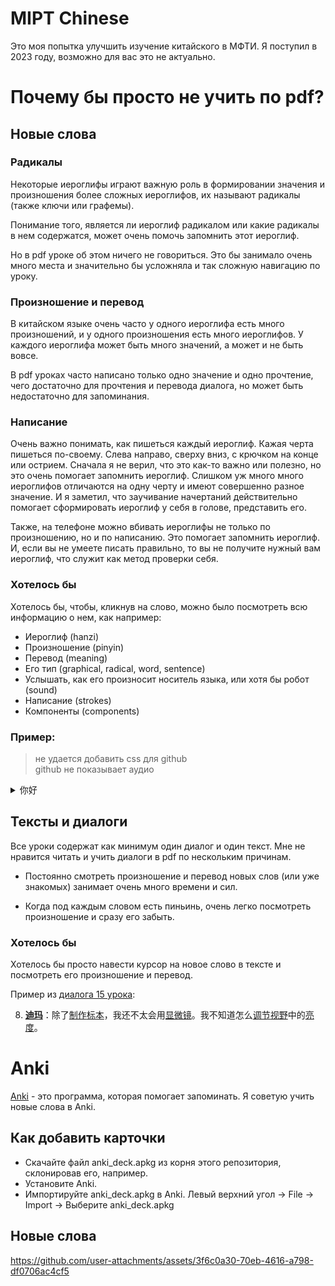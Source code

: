 # MIPT Chinese

Это моя попытка улучшить изучение китайского в МФТИ.
Я поступил в 2023 году, возможно для вас это не актуально.

# Почему бы просто не учить по pdf?

## Новые слова

### Радикалы

Некоторые иероглифы играют важную роль в формировании значения и произношения
более сложных иероглифов, их называют радикалы (также ключи или графемы).

Понимание того, является ли иероглиф радикалом или какие радикалы в нем
содержатся, может очень помочь запомнить этот иероглиф.

Но в pdf уроке об этом ничего не говориться. Это бы занимало очень много места
и значительно бы усложняла и так сложную навигацию по уроку.

### Произношение и перевод

В китайском языке очень часто у одного иероглифа есть много произношений, и у
одного произношения есть много иероглифов.
У каждого иероглифа может быть много значений, а может и не быть вовсе.

В pdf уроках часто написано только одно значение и одно прочтение, чего достаточно
для прочтения и перевода диалога, но может быть недостаточно для запоминания.

### Написание

Очень важно понимать, как пишеться каждый иероглиф.
Кажая черта пишеться по-своему. Слева направо, сверху вниз, с крючком на конце или острием.
Сначала я не верил, что это как-то важно или полезно, но это очень помогает запомнить иероглиф.
Слишком уж много много иероглифов отличаются на одну черту и имеют совершенно разное значение.
И я заметил, что заучивание начертаний действительно помогает сформировать иероглиф у себя в голове, представить его.

Также, на телефоне можно вбивать иероглифы не только по произношению, но и по написанию.
Это помогает запомнить иероглиф. И, если вы не умеете писать правильно, то вы не получите нужный вам иероглиф, что служит как метод проверки себя.

### Хотелось бы

Хотелось бы, чтобы, кликнув на слово, можно было посмотреть всю информацию о нем, как например:

- Иероглиф (hanzi)
- Произношение (pinyin)
- Перевод (meaning)
- Его тип (graphical, radical, word, sentence)
- Услышать, как его произносит носитель языка, или хотя бы робот (sound)
- Написание (strokes)
- Компоненты (components)

### Пример:

> не удается добавить css для github \
> github не показывает аудио

<details class="info">
  <summary>
    <span class="hanzi">你好</span>
  </summary>
  <div class="pinyin">nǐ hǎo</div>
  <span class="hanzi-type-block"
    >Type:
    <span class="hanzi-type">WORD</span>
  </span>
  <details class="strokes" open>
    <summary>Strokes:</summary>
    <div>
      <img class="animated-gif" src="assets/你-strokes.gif" />
      <img class="animated-gif" src="assets/好-strokes.gif" />
    </div>
  </details>
  <details class="meaning" open>
    <summary>Meaning:</summary>
    <div>
      <details class="meaning-item" open="">
        <summary>nǐ hǎo</summary>
        <ul>
          <li>hello</li>
          <li>hi</li>
        </ul>
      </details>
    </div>
  </details>
  <details class="notes" open>
    <summary>Notes:</summary>
  </details>
  <details class="components" open>
    <summary>Components:</summary>
    <div>
      <details class="components-item">
        <summary>
          <span class="hanzi">你</span>
        </summary>
        <div class="pinyin">nǐ</div>
        <span class="hanzi-type-block"
          >Type:
          <span class="hanzi-type">WORD</span>
        </span>
        <span class="sound"
          ><audio controls="" src="assets/你-sound.mp3"></audio
        ></span>
        <details class="strokes" open>
          <summary>Strokes:</summary>
          <div>
            <img class="animated-gif" src="assets/你-strokes.gif" />
          </div>
        </details>
        <details class="meaning" open>
          <summary>Meaning:</summary>
          <div>
            <details class="meaning-item" open="">
              <summary>nǐ</summary>
              <ul>
                <li>you (informal, as opposed to courteous 您[nin2])</li>
              </ul>
            </details>
          </div>
        </details>
        <details class="notes" open>
          <summary>Notes:</summary>
        </details>
        <details class="components" open>
          <summary>Components:</summary>
          <div>
            <details class="components-item">
              <summary>
                <span class="hanzi">亻</span>
              </summary>
              <div class="pinyin">rén</div>
              <span class="hanzi-type-block"
                >Type:
                <span class="hanzi-type">RADICAL</span>
              </span>
              <span class="sound"
                ><audio controls="" src="assets/亻-sound.mp3"></audio
              ></span>
              <details class="strokes" open>
                <summary>Strokes:</summary>
                <div>
                  <img class="animated-gif" src="assets/亻-strokes.gif" />
                </div>
              </details>
              <details class="meaning" open>
                <summary>Meaning:</summary>
                <div>
                  <details class="meaning-item" open="">
                    <summary>1</summary>
                    <ul>
                      <li>human</li>
                    </ul>
                  </details>
                </div>
              </details>
              <details class="notes" open>
                <summary>Notes:</summary>
              </details>
              <details class="components" open>
                <summary>Components:</summary>
                <div>
                  <details class="components-item">
                    <summary>
                      <span class="hanzi">㇒</span>
                    </summary>
                    <div class="pinyin">㇒</div>
                    <span class="hanzi-type-block"
                      >Type:
                      <span class="hanzi-type">GRAPHICAL</span>
                    </span>
                    <span class="sound"
                      ><audio controls="" src="assets/㇒-sound.mp3"></audio
                    ></span>
                    <details class="strokes" open>
                      <summary>Strokes:</summary>
                      <div>
                        <img class="animated-gif" src="assets/㇒-strokes.gif" />
                      </div>
                    </details>
                    <details class="meaning" open>
                      <summary>Meaning:</summary>
                      <div></div>
                    </details>
                    <details class="notes" open>
                      <summary>Notes:</summary>
                    </details>
                    <details class="components" open>
                      <summary>Components:</summary>
                      <div></div>
                    </details>
                  </details>
                  <details class="components-item">
                    <summary>
                      <span class="hanzi">丨</span>
                    </summary>
                    <div class="pinyin">gǔn</div>
                    <span class="hanzi-type-block"
                      >Type:
                      <span class="hanzi-type">RADICAL</span>
                    </span>
                    <span class="sound"
                      ><audio controls="" src="assets/丨-sound.mp3"></audio
                    ></span>
                    <details class="strokes" open>
                      <summary>Strokes:</summary>
                      <div>
                        <img class="animated-gif" src="assets/丨-strokes.gif" />
                      </div>
                    </details>
                    <details class="meaning" open>
                      <summary>Meaning:</summary>
                      <div>
                        <details class="meaning-item" open="">
                          <summary>1</summary>
                          <ul>
                            <li>line</li>
                          </ul>
                        </details>
                      </div>
                    </details>
                    <details class="notes" open>
                      <summary>Notes:</summary>
                    </details>
                    <details class="components" open>
                      <summary>Components:</summary>
                      <div></div>
                    </details>
                  </details>
                </div>
              </details>
            </details>
            <details class="components-item">
              <summary>
                <span class="hanzi">尔</span>
              </summary>
              <div class="pinyin">ěr</div>
              <span class="hanzi-type-block"
                >Type:
                <span class="hanzi-type">WORD</span>
              </span>
              <span class="sound"
                ><audio controls="" src="assets/尔-sound.mp3"></audio
              ></span>
              <details class="strokes" open>
                <summary>Strokes:</summary>
                <div>
                  <img class="animated-gif" src="assets/尔-strokes.gif" />
                </div>
              </details>
              <details class="meaning" open>
                <summary>Meaning:</summary>
                <div>
                  <details class="meaning-item" open="">
                    <summary>ěr</summary>
                    <ul>
                      <li>variant of 爾|尔[er3]</li>
                    </ul>
                  </details>
                  <details class="meaning-item" open="">
                    <summary>ěr</summary>
                    <ul>
                      <li>thus</li>
                      <li>so</li>
                      <li>like that</li>
                      <li>you</li>
                      <li>thou</li>
                    </ul>
                  </details>
                </div>
              </details>
              <details class="notes" open>
                <summary>Notes:</summary>
              </details>
              <details class="components" open>
                <summary>Components:</summary>
                <div>
                  <details class="components-item">
                    <summary>
                      <span class="hanzi">⺈</span>
                    </summary>
                    <div class="pinyin">⺈</div>
                    <span class="hanzi-type-block"
                      >Type:
                      <span class="hanzi-type">RADICAL</span>
                    </span>
                    <span class="sound"
                      ><audio controls="" src="assets/⺈-sound.mp3"></audio
                    ></span>
                    <details class="strokes" open>
                      <summary>Strokes:</summary>
                      <div>
                        <img class="animated-gif" src="assets/⺈-strokes.gif" />
                      </div>
                    </details>
                    <details class="meaning" open>
                      <summary>Meaning:</summary>
                      <div>
                        <details class="meaning-item" open="">
                          <summary>1</summary>
                          <ul>
                            <li>knife</li>
                          </ul>
                        </details>
                      </div>
                    </details>
                    <details class="notes" open>
                      <summary>Notes:</summary>
                    </details>
                    <details class="components" open>
                      <summary>Components:</summary>
                      <div>
                        <details class="components-item">
                          <summary>
                            <span class="hanzi">勹</span>
                          </summary>
                          <div class="pinyin">bāo</div>
                          <span class="hanzi-type-block"
                            >Type:
                            <span class="hanzi-type">RADICAL</span>
                          </span>
                          <span class="sound"
                            ><audio
                              controls=""
                              src="assets/勹-sound.mp3"
                            ></audio
                          ></span>
                          <details class="strokes" open>
                            <summary>Strokes:</summary>
                            <div>
                              <img
                                class="animated-gif"
                                src="assets/勹-strokes.gif"
                              />
                            </div>
                          </details>
                          <details class="meaning" open>
                            <summary>Meaning:</summary>
                            <div>
                              <details class="meaning-item" open="">
                                <summary>1</summary>
                                <ul>
                                  <li>wrap</li>
                                </ul>
                              </details>
                            </div>
                          </details>
                          <details class="notes" open>
                            <summary>Notes:</summary>
                          </details>
                          <details class="components" open>
                            <summary>Components:</summary>
                            <div>
                              <details class="components-item">
                                <summary>
                                  <span class="hanzi">㇆</span>
                                </summary>
                                <div class="pinyin">㇆</div>
                                <span class="hanzi-type-block"
                                  >Type:
                                  <span class="hanzi-type">GRAPHICAL</span>
                                </span>
                                <span class="sound"
                                  ><audio
                                    controls=""
                                    src="assets/㇆-sound.mp3"
                                  ></audio
                                ></span>
                                <details class="strokes" open>
                                  <summary>Strokes:</summary>
                                  <div>
                                    <img
                                      class="animated-gif"
                                      src="assets/㇆-strokes.gif"
                                    />
                                  </div>
                                </details>
                                <details class="meaning" open>
                                  <summary>Meaning:</summary>
                                  <div></div>
                                </details>
                                <details class="notes" open>
                                  <summary>Notes:</summary>
                                </details>
                                <details class="components" open>
                                  <summary>Components:</summary>
                                  <div></div>
                                </details>
                              </details>
                              <details class="components-item">
                                <summary>
                                  <span class="hanzi">㇒</span>
                                </summary>
                                <div class="pinyin">㇒</div>
                                <span class="hanzi-type-block"
                                  >Type:
                                  <span class="hanzi-type">GRAPHICAL</span>
                                </span>
                                <span class="sound"
                                  ><audio
                                    controls=""
                                    src="assets/㇒-sound.mp3"
                                  ></audio
                                ></span>
                                <details class="strokes" open>
                                  <summary>Strokes:</summary>
                                  <div>
                                    <img
                                      class="animated-gif"
                                      src="assets/㇒-strokes.gif"
                                    />
                                  </div>
                                </details>
                                <details class="meaning" open>
                                  <summary>Meaning:</summary>
                                  <div></div>
                                </details>
                                <details class="notes" open>
                                  <summary>Notes:</summary>
                                </details>
                                <details class="components" open>
                                  <summary>Components:</summary>
                                  <div></div>
                                </details>
                              </details>
                            </div>
                          </details>
                        </details>
                      </div>
                    </details>
                  </details>
                  <details class="components-item">
                    <summary>
                      <span class="hanzi">小</span>
                    </summary>
                    <div class="pinyin">xiǎo</div>
                    <span class="hanzi-type-block"
                      >Type:
                      <span class="hanzi-type">RADICAL</span>
                    </span>
                    <span class="sound"
                      ><audio controls="" src="assets/小-sound.mp3"></audio
                    ></span>
                    <details class="strokes" open>
                      <summary>Strokes:</summary>
                      <div>
                        <img class="animated-gif" src="assets/小-strokes.gif" />
                      </div>
                    </details>
                    <details class="meaning" open>
                      <summary>Meaning:</summary>
                      <div>
                        <details class="meaning-item" open="">
                          <summary>1</summary>
                          <ul>
                            <li>small</li>
                          </ul>
                        </details>
                      </div>
                    </details>
                    <details class="notes" open>
                      <summary>Notes:</summary>
                    </details>
                    <details class="components" open>
                      <summary>Components:</summary>
                      <div>
                        <details class="components-item">
                          <summary>
                            <span class="hanzi">八</span>
                          </summary>
                          <div class="pinyin">[ bā | bá ]</div>
                          <span class="hanzi-type-block"
                            >Type:
                            <span class="hanzi-type">RADICAL</span>
                          </span>
                          <span class="sound"
                            ><audio
                              controls=""
                              src="assets/八-sound.mp3"
                            ></audio
                          ></span>
                          <details class="strokes" open>
                            <summary>Strokes:</summary>
                            <div>
                              <img
                                class="animated-gif"
                                src="assets/八-strokes.gif"
                              />
                            </div>
                          </details>
                          <details class="meaning" open>
                            <summary>Meaning:</summary>
                            <div>
                              <details class="meaning-item" open="">
                                <summary>1</summary>
                                <ul>
                                  <li>eight</li>
                                  <li>divide</li>
                                </ul>
                              </details>
                            </div>
                          </details>
                          <details class="notes" open>
                            <summary>Notes:</summary>
                          </details>
                          <details class="components" open>
                            <summary>Components:</summary>
                            <div>
                              <details class="components-item">
                                <summary>
                                  <span class="hanzi">㇒</span>
                                </summary>
                                <div class="pinyin">㇒</div>
                                <span class="hanzi-type-block"
                                  >Type:
                                  <span class="hanzi-type">GRAPHICAL</span>
                                </span>
                                <span class="sound"
                                  ><audio
                                    controls=""
                                    src="assets/㇒-sound.mp3"
                                  ></audio
                                ></span>
                                <details class="strokes" open>
                                  <summary>Strokes:</summary>
                                  <div>
                                    <img
                                      class="animated-gif"
                                      src="assets/㇒-strokes.gif"
                                    />
                                  </div>
                                </details>
                                <details class="meaning" open>
                                  <summary>Meaning:</summary>
                                  <div></div>
                                </details>
                                <details class="notes" open>
                                  <summary>Notes:</summary>
                                </details>
                                <details class="components" open>
                                  <summary>Components:</summary>
                                  <div></div>
                                </details>
                              </details>
                            </div>
                          </details>
                        </details>
                        <details class="components-item">
                          <summary>
                            <span class="hanzi">亅</span>
                          </summary>
                          <div class="pinyin">jué</div>
                          <span class="hanzi-type-block"
                            >Type:
                            <span class="hanzi-type">RADICAL</span>
                          </span>
                          <span class="sound"
                            ><audio
                              controls=""
                              src="assets/亅-sound.mp3"
                            ></audio
                          ></span>
                          <details class="strokes" open>
                            <summary>Strokes:</summary>
                            <div>
                              <img
                                class="animated-gif"
                                src="assets/亅-strokes.gif"
                              />
                            </div>
                          </details>
                          <details class="meaning" open>
                            <summary>Meaning:</summary>
                            <div>
                              <details class="meaning-item" open="">
                                <summary>1</summary>
                                <ul>
                                  <li>hook</li>
                                </ul>
                              </details>
                            </div>
                          </details>
                          <details class="notes" open>
                            <summary>Notes:</summary>
                          </details>
                          <details class="components" open>
                            <summary>Components:</summary>
                            <div></div>
                          </details>
                        </details>
                      </div>
                    </details>
                  </details>
                </div>
              </details>
            </details>
          </div>
        </details>
      </details>
      <details class="components-item">
        <summary>
          <span class="hanzi">好</span>
        </summary>
        <div class="pinyin">[ hǎo | hào ]</div>
        <span class="hanzi-type-block"
          >Type:
          <span class="hanzi-type">WORD</span>
        </span>
        <span class="sound"
          ><audio controls="" src="assets/好-sound.mp3"></audio
        ></span>
        <details class="strokes" open>
          <summary>Strokes:</summary>
          <div>
            <img class="animated-gif" src="assets/好-strokes.gif" />
          </div>
        </details>
        <details class="meaning" open>
          <summary>Meaning:</summary>
          <div>
            <details class="meaning-item" open="">
              <summary>hǎo</summary>
              <ul>
                <li>good</li>
                <li>well</li>
                <li>proper</li>
                <li>good to</li>
                <li>easy to</li>
                <li>very</li>
                <li>so</li>
                <li>(suffix indicating completion or readiness)</li>
                <li>(of two people) close</li>
                <li>on intimate terms</li>
                <li>(after a personal pronoun) hello</li>
              </ul>
            </details>
            <details class="meaning-item" open="">
              <summary>hào</summary>
              <ul>
                <li>to be fond of</li>
                <li>to have a tendency to</li>
                <li>to be prone to</li>
              </ul>
            </details>
          </div>
        </details>
        <details class="notes" open>
          <summary>Notes:</summary>
        </details>
        <details class="components" open>
          <summary>Components:</summary>
          <div>
            <details class="components-item">
              <summary>
                <span class="hanzi">子</span>
              </summary>
              <div class="pinyin">[ zi | zǐ ]</div>
              <span class="hanzi-type-block"
                >Type:
                <span class="hanzi-type">RADICAL</span>
              </span>
              <span class="sound"
                ><audio controls="" src="assets/子-sound.mp3"></audio
              ></span>
              <details class="strokes" open>
                <summary>Strokes:</summary>
                <div>
                  <img class="animated-gif" src="assets/子-strokes.gif" />
                </div>
              </details>
              <details class="meaning" open>
                <summary>Meaning:</summary>
                <div>
                  <details class="meaning-item" open="">
                    <summary>1</summary>
                    <ul>
                      <li>child</li>
                    </ul>
                  </details>
                </div>
              </details>
              <details class="notes" open>
                <summary>Notes:</summary>
              </details>
              <details class="components" open>
                <summary>Components:</summary>
                <div>
                  <details class="components-item">
                    <summary>
                      <span class="hanzi">了</span>
                    </summary>
                    <div class="pinyin">[ le | liǎo | liào ]</div>
                    <span class="hanzi-type-block"
                      >Type:
                      <span class="hanzi-type">WORD</span>
                    </span>
                    <span class="sound"
                      ><audio controls="" src="assets/了-sound.mp3"></audio
                    ></span>
                    <details class="strokes" open>
                      <summary>Strokes:</summary>
                      <div>
                        <img class="animated-gif" src="assets/了-strokes.gif" />
                      </div>
                    </details>
                    <details class="meaning" open>
                      <summary>Meaning:</summary>
                      <div>
                        <details class="meaning-item" open="">
                          <summary>le</summary>
                          <ul>
                            <li>(completed action marker)</li>
                            <li>
                              (modal particle indicating change of state,
                              situation now)
                            </li>
                            <li>
                              (modal particle intensifying preceding clause)
                            </li>
                          </ul>
                        </details>
                        <details class="meaning-item" open="">
                          <summary>liǎo</summary>
                          <ul>
                            <li>to finish</li>
                            <li>to achieve</li>
                            <li>variant of 瞭|了[liao3]</li>
                            <li>to understand clearly</li>
                          </ul>
                        </details>
                        <details class="meaning-item" open="">
                          <summary>liǎo</summary>
                          <ul>
                            <li>(of eyes) bright</li>
                            <li>clear-sighted</li>
                            <li>to understand clearly</li>
                          </ul>
                        </details>
                        <details class="meaning-item" open="">
                          <summary>liào</summary>
                          <ul>
                            <li>unofficial variant of 瞭[liao4]</li>
                          </ul>
                        </details>
                      </div>
                    </details>
                    <details class="notes" open>
                      <summary>Notes:</summary>
                    </details>
                    <details class="components" open>
                      <summary>Components:</summary>
                      <div>
                        <details class="components-item">
                          <summary>
                            <span class="hanzi">㇇</span>
                          </summary>
                          <div class="pinyin">㇇</div>
                          <span class="hanzi-type-block"
                            >Type:
                            <span class="hanzi-type">GRAPHICAL</span>
                          </span>
                          <span class="sound"
                            ><audio
                              controls=""
                              src="assets/㇇-sound.mp3"
                            ></audio
                          ></span>
                          <details class="strokes" open>
                            <summary>Strokes:</summary>
                            <div>
                              <img
                                class="animated-gif"
                                src="assets/㇇-strokes.gif"
                              />
                            </div>
                          </details>
                          <details class="meaning" open>
                            <summary>Meaning:</summary>
                            <div></div>
                          </details>
                          <details class="notes" open>
                            <summary>Notes:</summary>
                          </details>
                          <details class="components" open>
                            <summary>Components:</summary>
                            <div></div>
                          </details>
                        </details>
                        <details class="components-item">
                          <summary>
                            <span class="hanzi">亅</span>
                          </summary>
                          <div class="pinyin">jué</div>
                          <span class="hanzi-type-block"
                            >Type:
                            <span class="hanzi-type">RADICAL</span>
                          </span>
                          <span class="sound"
                            ><audio
                              controls=""
                              src="assets/亅-sound.mp3"
                            ></audio
                          ></span>
                          <details class="strokes" open>
                            <summary>Strokes:</summary>
                            <div>
                              <img
                                class="animated-gif"
                                src="assets/亅-strokes.gif"
                              />
                            </div>
                          </details>
                          <details class="meaning" open>
                            <summary>Meaning:</summary>
                            <div>
                              <details class="meaning-item" open="">
                                <summary>1</summary>
                                <ul>
                                  <li>hook</li>
                                </ul>
                              </details>
                            </div>
                          </details>
                          <details class="notes" open>
                            <summary>Notes:</summary>
                          </details>
                          <details class="components" open>
                            <summary>Components:</summary>
                            <div></div>
                          </details>
                        </details>
                      </div>
                    </details>
                  </details>
                  <details class="components-item">
                    <summary>
                      <span class="hanzi">一</span>
                    </summary>
                    <div class="pinyin">[ yī | yí | yì ]</div>
                    <span class="hanzi-type-block"
                      >Type:
                      <span class="hanzi-type">RADICAL</span>
                    </span>
                    <span class="sound"
                      ><audio controls="" src="assets/一-sound.mp3"></audio
                    ></span>
                    <details class="strokes" open>
                      <summary>Strokes:</summary>
                      <div>
                        <img class="animated-gif" src="assets/一-strokes.gif" />
                      </div>
                    </details>
                    <details class="meaning" open>
                      <summary>Meaning:</summary>
                      <div>
                        <details class="meaning-item" open="">
                          <summary>1</summary>
                          <ul>
                            <li>one</li>
                          </ul>
                        </details>
                      </div>
                    </details>
                    <details class="notes" open>
                      <summary>Notes:</summary>
                    </details>
                    <details class="components" open>
                      <summary>Components:</summary>
                      <div></div>
                    </details>
                  </details>
                </div>
              </details>
            </details>
            <details class="components-item">
              <summary>
                <span class="hanzi">女</span>
              </summary>
              <div class="pinyin">[ nǚ | nǜ | rǔ ]</div>
              <span class="hanzi-type-block"
                >Type:
                <span class="hanzi-type">RADICAL</span>
              </span>
              <span class="sound"
                ><audio controls="" src="assets/女-sound.mp3"></audio
              ></span>
              <details class="strokes" open>
                <summary>Strokes:</summary>
                <div>
                  <img class="animated-gif" src="assets/女-strokes.gif" />
                </div>
              </details>
              <details class="meaning" open>
                <summary>Meaning:</summary>
                <div>
                  <details class="meaning-item" open="">
                    <summary>1</summary>
                    <ul>
                      <li>woman</li>
                    </ul>
                  </details>
                </div>
              </details>
              <details class="notes" open>
                <summary>Notes:</summary>
              </details>
              <details class="components" open>
                <summary>Components:</summary>
                <div>
                  <details class="components-item">
                    <summary>
                      <span class="hanzi">丆</span>
                    </summary>
                    <div class="pinyin">hǎn</div>
                    <span class="hanzi-type-block"
                      >Type:
                      <span class="hanzi-type">WORD</span>
                    </span>
                    <span class="sound"
                      ><audio controls="" src="assets/丆-sound.mp3"></audio
                    ></span>
                    <details class="strokes" open>
                      <summary>Strokes:</summary>
                      <div>
                        <img class="animated-gif" src="assets/丆-strokes.gif" />
                      </div>
                    </details>
                    <details class="meaning" open>
                      <summary>Meaning:</summary>
                      <div>
                        <details class="meaning-item" open="">
                          <summary>xx</summary>
                          <ul>
                            <li>
                              one of the characters used in kwukyel (phonetic
                              &quot;myeon&quot;), an ancient Korean writing
                              system
                            </li>
                          </ul>
                        </details>
                      </div>
                    </details>
                    <details class="notes" open>
                      <summary>Notes:</summary>
                    </details>
                    <details class="components" open>
                      <summary>Components:</summary>
                      <div>
                        <details class="components-item">
                          <summary>
                            <span class="hanzi">丿</span>
                          </summary>
                          <div class="pinyin">[ piě | yì ]</div>
                          <span class="hanzi-type-block"
                            >Type:
                            <span class="hanzi-type">RADICAL</span>
                          </span>
                          <span class="sound"
                            ><audio
                              controls=""
                              src="assets/丿-sound.mp3"
                            ></audio
                          ></span>
                          <details class="strokes" open>
                            <summary>Strokes:</summary>
                            <div>
                              <img
                                class="animated-gif"
                                src="assets/丿-strokes.gif"
                              />
                            </div>
                          </details>
                          <details class="meaning" open>
                            <summary>Meaning:</summary>
                            <div>
                              <details class="meaning-item" open="">
                                <summary>1</summary>
                                <ul>
                                  <li>bend</li>
                                </ul>
                              </details>
                            </div>
                          </details>
                          <details class="notes" open>
                            <summary>Notes:</summary>
                          </details>
                          <details class="components" open>
                            <summary>Components:</summary>
                            <div></div>
                          </details>
                        </details>
                        <details class="components-item">
                          <summary>
                            <span class="hanzi">一</span>
                          </summary>
                          <div class="pinyin">[ yī | yí | yì ]</div>
                          <span class="hanzi-type-block"
                            >Type:
                            <span class="hanzi-type">RADICAL</span>
                          </span>
                          <span class="sound"
                            ><audio
                              controls=""
                              src="assets/一-sound.mp3"
                            ></audio
                          ></span>
                          <details class="strokes" open>
                            <summary>Strokes:</summary>
                            <div>
                              <img
                                class="animated-gif"
                                src="assets/一-strokes.gif"
                              />
                            </div>
                          </details>
                          <details class="meaning" open>
                            <summary>Meaning:</summary>
                            <div>
                              <details class="meaning-item" open="">
                                <summary>1</summary>
                                <ul>
                                  <li>one</li>
                                </ul>
                              </details>
                            </div>
                          </details>
                          <details class="notes" open>
                            <summary>Notes:</summary>
                          </details>
                          <details class="components" open>
                            <summary>Components:</summary>
                            <div></div>
                          </details>
                        </details>
                      </div>
                    </details>
                  </details>
                  <details class="components-item">
                    <summary>
                      <span class="hanzi">㇛</span>
                    </summary>
                    <div class="pinyin">㇛</div>
                    <span class="hanzi-type-block"
                      >Type:
                      <span class="hanzi-type">GRAPHICAL</span>
                    </span>
                    <span class="sound"
                      ><audio controls="" src="assets/㇛-sound.mp3"></audio
                    ></span>
                    <details class="strokes" open>
                      <summary>Strokes:</summary>
                      <div>
                        <img class="animated-gif" src="assets/㇛-strokes.gif" />
                      </div>
                    </details>
                    <details class="meaning" open>
                      <summary>Meaning:</summary>
                      <div></div>
                    </details>
                    <details class="notes" open>
                      <summary>Notes:</summary>
                    </details>
                    <details class="components" open>
                      <summary>Components:</summary>
                      <div></div>
                    </details>
                  </details>
                </div>
              </details>
            </details>
          </div>
        </details>
      </details>
    </div>
  </details>
</details>

## Тексты и диалоги

Все уроки содержат как минимум один диалог и один текст.
Мне не нравится читать и учить диалоги в pdf по нескольким причинам.

- Постоянно смотреть произношение и перевод новых слов (или уже знакомых) занимает очень много времени и сил.

- Когда под каждым словом есть пиньинь, очень легко посмотреть произношение и сразу его забыть.

### Хотелось бы

Хотелось бы просто навести курсор на новое слово в тексте и посмотреть его произношение и перевод.

Пример из [диалога 15 урока](lessons/lesson_15/dialogue1.md):

8. <b><u>迪玛</u></b>：除了<a href="#" title='zhìzuò - вырабатывать; производить'>制作</a><a href="#" title='biāoběn - образец, модель, экспонат / препарат'>标本</a>，我还不太会用<a href="#" title='xiǎnwēijìng - микроскоп'>显微镜</a>。我不知道怎么<a href="#" title='tiáojié - регулировать, настраивать'>调节</a><a href="#" title='shìyě - обзор, поле зрения'>视野</a>中的<a href="#" title='liàngdù - физ. яркость; блеск, освещение'>亮度</a>。

# Anki

[Anki](https://apps.ankiweb.net/) - это программа, которая помогает запоминать.
Я советую учить новые слова в Anki.

## Как добавить карточки

- Скачайте файл anki_deck.apkg из корня этого репозитория, склонировав его, например.
- Установите Anki.
- Импортируйте anki_deck.apkg в Anki.
  Левый верхний угол → File → Import → Выберите anki_deck.apkg

## Новые слова

https://github.com/user-attachments/assets/3f6c0a30-70eb-4616-a798-df0706ac4cf5
